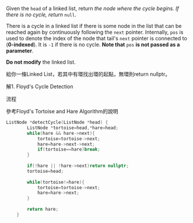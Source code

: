 Given the `head` of a linked list, return _the node where the cycle begins. If there is no cycle, return_ `null`.

There is a cycle in a linked list if there is some node in the list that can be reached again by continuously following the `next` pointer. Internally, `pos` is used to denote the index of the node that tail's `next` pointer is connected to (**0-indexed**). It is `-1` if there is no cycle. **Note that** `pos` **is not passed as a parameter**.

**Do not modify** the linked list.

給你一條Linked List，若其中有環找出環的起點，無環則return nullptr。

解1. Floyd's Cycle Detection

流程

參考Floyd's Tortoise and Hare Algorithm的說明

```cpp
ListNode *detectCycle(ListNode *head) {
        ListNode *tortoise=head,*hare=head;
        while(hare && hare->next){
            tortoise=tortoise->next;
            hare=hare->next->next;
            if(tortoise==hare)break;
        }
        
        if(!hare || !hare->next)return nullptr;
        tortoise=head;
        
        while(tortoise!=hare){
            tortoise=tortoise->next;
            hare=hare->next;
        }
               
        return hare;
    }
```